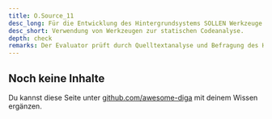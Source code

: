 ```yaml
---
title: O.Source_11
desc_long: Für die Entwicklung des Hintergrundsystems SOLLEN Werkzeuge zur statischen Codeanalyse eingesetzt werden.
desc_short: Verwendung von Werkzeugen zur statischen Codeanalyse.
depth: check
remarks: Der Evaluator prüft durch Quelltextanalyse und Befragung des Herstellers, ob bei der Entwicklung Werkzeuge zur statischen Codeanalyse eingesetzt wurden. Wurden keine Werkzeuge zur statischen Codeanalyse verwendet, muss dies in der Risikobewertung betrachtet werden.
---
```


## Noch keine Inhalte

Du kannst diese Seite unter [github.com/awesome-diga](https://github.com/awesome-diga/tr-faq) mit deinem Wissen ergänzen.
